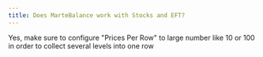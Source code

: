 ```yaml
---
title: Does MarteBalance work with Stocks and EFT?
---
```

Yes, make sure to configure "Prices Per Row" to large number like 10 or 100 in order to collect several levels into one row
